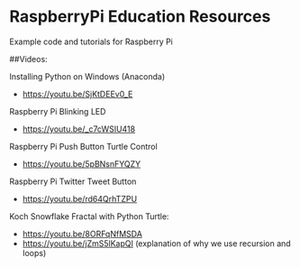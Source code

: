 # RaspberryPi Education Resources
Example code and tutorials for Raspberry Pi 


##Videos:

Installing Python on Windows (Anaconda)
- https://youtu.be/SjKtDEEv0_E


Raspberry Pi Blinking LED
- https://youtu.be/_c7cWSIU418


Raspberry Pi Push Button Turtle Control
- https://youtu.be/5pBNsnFYQZY


Raspberry Pi Twitter Tweet Button
- https://youtu.be/rd64QrhTZPU


Koch Snowflake Fractal with Python Turtle:
- https://youtu.be/8ORFqNfMSDA
- https://youtu.be/jZmS5lKapQI (explanation of why we use recursion and loops)



